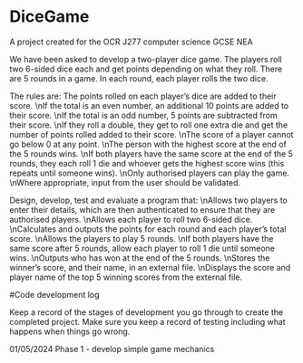 # DiceGame
A project created for the OCR J277 computer science GCSE NEA

We have been asked to develop a two-player dice game. 
The players roll two 6-sided dice each and get points depending on what they roll. 
There are 5 rounds in a game. 
In each round, each player rolls the two dice. 

The rules are:
The points rolled on each player’s dice are added to their score.
\nIf the total is an even number, an additional 10 points are added to their score.
\nIf the total is an odd number, 5 points are subtracted from their score.
\nIf they roll a double, they get to roll one extra die and get the number of points rolled added to their score.
\nThe score of a player cannot go below 0 at any point.
\nThe person with the highest score at the end of the 5 rounds wins.
\nIf both players have the same score at the end of the 5 rounds, they each roll 1 die and whoever gets the highest score wins (this repeats until someone wins). 
\nOnly authorised players can play the game. 
\nWhere appropriate, input from the user should be validated. 

Design, develop, test and evaluate a program that:
\nAllows two players to enter their details, which are then authenticated to ensure that they are authorised players.
\nAllows each player to roll two 6-sided dice.
\nCalculates and outputs the points for each round and each player’s total score.
\nAllows the players to play 5 rounds.
\nIf both players have the same score after 5 rounds, allow each player to roll 1 die until someone wins.
\nOutputs who has won at the end of the 5 rounds.
\nStores the winner’s score, and their name, in an external file.
\nDisplays the score and player name of the top 5 winning scores from the external file.

#Code development log

Keep a record of the stages of development you go through to create the completed project.
Make sure you keep a record of testing including what happens when things go wrong.

01/05/2024
Phase 1 - develop simple game mechanics

